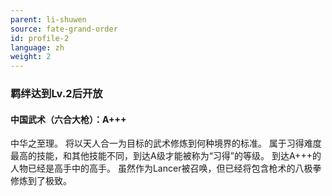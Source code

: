 ```yaml
---
parent: li-shuwen
source: fate-grand-order
id: profile-2
language: zh
weight: 2
---
```


### 羁绊达到Lv.2后开放

#### 中国武术（六合大枪）：A+++

中华之至理。
将以天人合一为目标的武术修炼到何种境界的标准。
属于习得难度最高的技能，和其他技能不同，到达A级才能被称为“习得”的等级。
到达A+++的人物已经是高手中的高手。
虽然作为Lancer被召唤，但已经将包含枪术的八极拳修炼到了极致。
